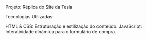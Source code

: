 Projeto: Réplica do Site da Tesla
 
Tecnologias Utilizadas:

HTML & CSS: Estruturação e estilização do conteúdo.
JavaScript​: Interatividade dinâmica para o formulário de compra.
